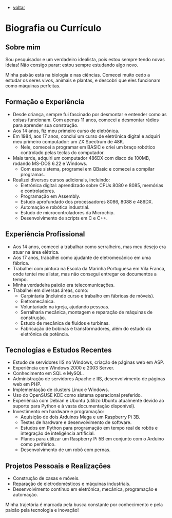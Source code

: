 - [voltar](https://github.com/0joseDark/dream-sonho/blob/main/README.md) 
# Biografia ou Currículo

## Sobre mim
Sou pesquisador e um verdadeiro idealista, pois estou sempre tendo novas ideias! Não consigo parar: estou sempre estudando algo novo.

Minha paixão está na biologia e nas ciências. Comecei muito cedo a estudar os seres vivos, animais e plantas, e descobri que eles funcionam como máquinas perfeitas.

## Formação e Experiência

- Desde criança, sempre fui fascinado por desmontar e entender como as coisas funcionam. Com apenas 11 anos, comecei a desmontar rádios para aprender sua construção.
- Aos 14 anos, fiz meu primeiro curso de eletrônica.
- Em 1984, aos 17 anos, concluí um curso de eletrônica digital e adquiri meu primeiro computador: um ZX Spectrum de 48K.
  - Nele, comecei a programar em BASIC e criei um braço robótico controlado pelas teclas do computador.
- Mais tarde, adquiri um computador 486DX com disco de 100MB, rodando MS-DOS 6.22 e Windows.
  - Com esse sistema, programei em QBasic e comecei a compilar programas.
- Realizei diversos cursos adicionais, incluindo:
  - Eletrônica digital: aprendizado sobre CPUs 8080 e 8085, memórias e controladores.
  - Programação em Assembly.
  - Estudo aprofundado dos processadores 8086, 8088 e 486DX.
  - Automação e robótica industrial.
  - Estudo de microcontroladores da Microchip.
  - Desenvolvimento de scripts em C e C++.

## Experiência Profissional

- Aos 14 anos, comecei a trabalhar como serralheiro, mas meu desejo era atuar na área elétrica.
- Aos 17 anos, trabalhei como ajudante de eletromecânico em uma fábrica.
- Trabalhei com pintura na Escola da Marinha Portuguesa em Vila Franca, onde tentei me alistar, mas não consegui entregar os documentos a tempo.
- Minha verdadeira paixão era telecomunicações.
- Trabalhei em diversas áreas, como:
  - Carpintaria (incluindo curso e trabalho em fábricas de móveis).
  - Eletromecânica.
  - Voluntariado na igreja, ajudando pessoas.
  - Serralharia mecânica, montagem e reparação de máquinas de construção.
  - Estudo de mecânica de fluidos e turbinas.
  - Fabricação de bobinas e transformadores, além do estudo da eletrônica de potência.

## Tecnologias e Estudos Recentes

- Estudo de servidores IIS no Windows, criação de páginas web em ASP.
- Experiência com Windows 2000 e 2003 Server.
- Conhecimento em SQL e MySQL.
- Administração de servidores Apache e IIS, desenvolvimento de páginas web em PHP.
- Implementação de clusters Linux e Windows.
- Uso do OpenSUSE KDE como sistema operacional preferido.
- Experiência com Debian e Ubuntu (utilizo Ubuntu atualmente devido ao suporte para Python e à vasta documentação disponível).
- Investimento em hardware e programação:
  - Aquisição de dois Arduinos Mega e um Raspberry Pi 3B.
  - Testes de hardware e desenvolvimento de software.
  - Estudos em Python para programação em tempo real de robôs e integração de inteligência artificial.
  - Planos para utilizar um Raspberry Pi 5B em conjunto com o Arduino como periférico.
  - Desenvolvimento de um robô com pernas.

## Projetos Pessoais e Realizações

- Construção de casas e móveis.
- Reparação de eletrodomésticos e máquinas industriais.
- Desenvolvimento contínuo em eletrônica, mecânica, programação e automação.

Minha trajetória é marcada pela busca constante por conhecimento e pela paixão pela tecnologia e inovação!


